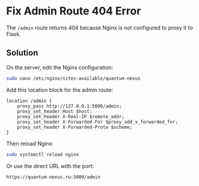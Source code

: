 # Fix Admin Route 404 Error

The `/admin` route returns 404 because Nginx is not configured to proxy it to Flask.

## Solution

On the server, edit the Nginx configuration:

```bash
sudo nano /etc/nginx/sites-available/quantum-nexus
```

Add this location block for the admin route:

```nginx
location /admin {
    proxy_pass http://127.0.0.1:5000/admin;
    proxy_set_header Host $host;
    proxy_set_header X-Real-IP $remote_addr;
    proxy_set_header X-Forwarded-For $proxy_add_x_forwarded_for;
    proxy_set_header X-Forwarded-Proto $scheme;
}
```

Then reload Nginx:

```bash
sudo systemctl reload nginx
```

Or use the direct URL with the port:

```bash
https://quantum-nexus.ru:5000/admin
```






